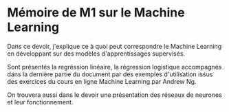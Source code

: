 # Mémoire de M1 sur le Machine Learning

Dans ce devoir, j'explique ce à quoi peut correspondre le Machine Learning en développant sur des modèles d'apprentissages supervisés.

Sont présentés la regréssion linéaire, la régression logistique accompagnés dans la dernière partie du document par des exemples d'utilisation issus des exercices du cours en ligne Machine Learning par Andrew Ng.

On trouvera aussi dans le devoir une présentation des réseaux de neurones et leur fonctionnement.
